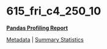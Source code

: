 # 615_fri_c4_250_10

[**Pandas Profiling Report**](https://epistasislab.github.io/pmlb/profile/615_fri_c4_250_10.html)

[Metadata](metadata.yaml) | [Summary Statistics](summary_stats.tsv)

